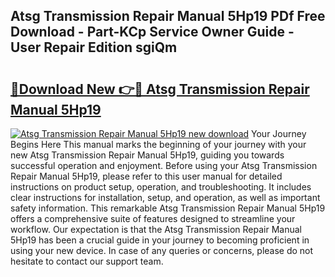 ## Atsg Transmission Repair Manual 5Hp19 PDf Free Download - Part-KCp Service Owner Guide - User Repair Edition sgiQm

# <h2><a href="http://bc81910.oget.top/?id=Atsg+Transmission+Repair+Manual+5Hp19">🔗Download New 👉🔴 Atsg Transmission Repair Manual 5Hp19</a></h2>

[![Atsg Transmission Repair Manual 5Hp19 new download](https://i.imgur.com/5g1atiW.png)](http://bc81910.oget.top/?id=Atsg+Transmission+Repair+Manual+5Hp19)
Your Journey Begins Here This manual marks the beginning of your journey with your new Atsg Transmission Repair Manual 5Hp19, guiding you towards successful operation and enjoyment. Before using your Atsg Transmission Repair Manual 5Hp19, please refer to this user manual for detailed instructions on product setup, operation, and troubleshooting. It includes clear instructions for installation, setup, and operation, as well as important safety information. This remarkable Atsg Transmission Repair Manual 5Hp19 offers a comprehensive suite of features designed to streamline your workflow. Our expectation is that the Atsg Transmission Repair Manual 5Hp19 has been a crucial guide in your journey to becoming proficient in using your new device. In case of any queries or concerns, please do not hesitate to contact our support team.
